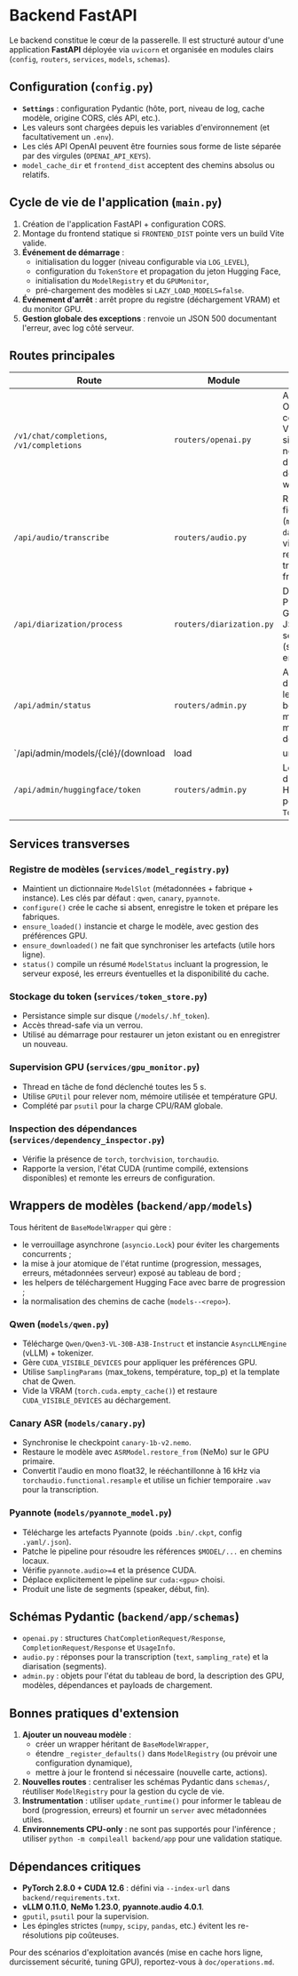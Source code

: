 # Backend FastAPI

Le backend constitue le cœur de la passerelle. Il est structuré autour d'une application **FastAPI** déployée via `uvicorn` et organisée en modules clairs (`config`, `routers`, `services`, `models`, `schemas`).

## Configuration (`config.py`)

- **`Settings`** : configuration Pydantic (hôte, port, niveau de log, cache modèle, origine CORS, clés API, etc.).
- Les valeurs sont chargées depuis les variables d'environnement (et facultativement un `.env`).
- Les clés API OpenAI peuvent être fournies sous forme de liste séparée par des virgules (`OPENAI_API_KEYS`).
- `model_cache_dir` et `frontend_dist` acceptent des chemins absolus ou relatifs.

## Cycle de vie de l'application (`main.py`)

1. Création de l'application FastAPI + configuration CORS.
2. Montage du frontend statique si `FRONTEND_DIST` pointe vers un build Vite valide.
3. **Événement de démarrage** :
   - initialisation du logger (niveau configurable via `LOG_LEVEL`),
   - configuration du `TokenStore` et propagation du jeton Hugging Face,
   - initialisation du `ModelRegistry` et du `GPUMonitor`,
   - pré-chargement des modèles si `LAZY_LOAD_MODELS=false`.
4. **Événement d'arrêt** : arrêt propre du registre (déchargement VRAM) et du monitor GPU.
5. **Gestion globale des exceptions** : renvoie un JSON 500 documentant l'erreur, avec log côté serveur.

## Routes principales

| Route | Module | Description |
|-------|--------|-------------|
| `/v1/chat/completions`, `/v1/completions` | `routers/openai.py` | API compatible OpenAI (chat et completions). Vérifie la clé API si configurée, normalise le nom du modèle et délègue au wrapper Qwen. |
| `/api/audio/transcribe` | `routers/audio.py` | Réception d'un fichier audio (`multipart/form-data`), inférence via Canary ASR, retourne transcription + fréquence cible. |
| `/api/diarization/process` | `routers/diarization.py` | Diarisation Pyannote sur GPU, réponse JSON avec segments (speaker, start, end). |
| `/api/admin/status` | `routers/admin.py` | Aggrège l'état du système pour le tableau de bord (GPU, métriques, modèles, dépendances). |
| `/api/admin/models/{clé}/(download|load|unload)` | `routers/admin.py` | Actions directes sur le registre (téléchargement, chargement, déchargement). |
| `/api/admin/huggingface/token` | `routers/admin.py` | Lecture/écriture du jeton Hugging Face, persisté par `TokenStore`. |

## Services transverses

### Registre de modèles (`services/model_registry.py`)

- Maintient un dictionnaire `ModelSlot` (métadonnées + fabrique + instance). Les clés par défaut : `qwen`, `canary`, `pyannote`.
- `configure()` crée le cache si absent, enregistre le token et prépare les fabriques.
- `ensure_loaded()` instancie et charge le modèle, avec gestion des préférences GPU.
- `ensure_downloaded()` ne fait que synchroniser les artefacts (utile hors ligne).
- `status()` compile un résumé `ModelStatus` incluant la progression, le serveur exposé, les erreurs éventuelles et la disponibilité du cache.

### Stockage du token (`services/token_store.py`)

- Persistance simple sur disque (`/models/.hf_token`).
- Accès thread-safe via un verrou.
- Utilisé au démarrage pour restaurer un jeton existant ou en enregistrer un nouveau.

### Supervision GPU (`services/gpu_monitor.py`)

- Thread en tâche de fond déclenché toutes les 5 s.
- Utilise `GPUtil` pour relever nom, mémoire utilisée et température GPU.
- Complété par `psutil` pour la charge CPU/RAM globale.

### Inspection des dépendances (`services/dependency_inspector.py`)

- Vérifie la présence de `torch`, `torchvision`, `torchaudio`.
- Rapporte la version, l'état CUDA (runtime compilé, extensions disponibles) et remonte les erreurs de configuration.

## Wrappers de modèles (`backend/app/models`)

Tous héritent de `BaseModelWrapper` qui gère :

- le verrouillage asynchrone (`asyncio.Lock`) pour éviter les chargements concurrents ;
- la mise à jour atomique de l'état runtime (progression, messages, erreurs, métadonnées serveur) exposé au tableau de bord ;
- les helpers de téléchargement Hugging Face avec barre de progression ;
- la normalisation des chemins de cache (`models--<repo>`).

### Qwen (`models/qwen.py`)

- Télécharge `Qwen/Qwen3-VL-30B-A3B-Instruct` et instancie `AsyncLLMEngine` (vLLM) + tokenizer.
- Gère `CUDA_VISIBLE_DEVICES` pour appliquer les préférences GPU.
- Utilise `SamplingParams` (max_tokens, température, top_p) et la template chat de Qwen.
- Vide la VRAM (`torch.cuda.empty_cache()`) et restaure `CUDA_VISIBLE_DEVICES` au déchargement.

### Canary ASR (`models/canary.py`)

- Synchronise le checkpoint `canary-1b-v2.nemo`.
- Restaure le modèle avec `ASRModel.restore_from` (NeMo) sur le GPU primaire.
- Convertit l'audio en mono float32, le rééchantillonne à 16 kHz via `torchaudio.functional.resample` et utilise un fichier temporaire `.wav` pour la transcription.

### Pyannote (`models/pyannote_model.py`)

- Télécharge les artefacts Pyannote (poids `.bin/.ckpt`, config `.yaml/.json`).
- Patche le pipeline pour résoudre les références `$MODEL/...` en chemins locaux.
- Vérifie `pyannote.audio>=4` et la présence CUDA.
- Déplace explicitement le pipeline sur `cuda:<gpu>` choisi.
- Produit une liste de segments (speaker, début, fin).

## Schémas Pydantic (`backend/app/schemas`)

- `openai.py` : structures `ChatCompletionRequest/Response`, `CompletionRequest/Response` et `UsageInfo`.
- `audio.py` : réponses pour la transcription (`text`, `sampling_rate`) et la diarisation (segments).
- `admin.py` : objets pour l'état du tableau de bord, la description des GPU, modèles, dépendances et payloads de chargement.

## Bonnes pratiques d'extension

1. **Ajouter un nouveau modèle** :
   - créer un wrapper héritant de `BaseModelWrapper`,
   - étendre `_register_defaults()` dans `ModelRegistry` (ou prévoir une configuration dynamique),
   - mettre à jour le frontend si nécessaire (nouvelle carte, actions).
2. **Nouvelles routes** : centraliser les schémas Pydantic dans `schemas/`, réutiliser `ModelRegistry` pour la gestion du cycle de vie.
3. **Instrumentation** : utiliser `update_runtime()` pour informer le tableau de bord (progression, erreurs) et fournir un `server` avec métadonnées utiles.
4. **Environnements CPU-only** : ne sont pas supportés pour l'inférence ; utiliser `python -m compileall backend/app` pour une validation statique.

## Dépendances critiques

- **PyTorch 2.8.0 + CUDA 12.6** : défini via `--index-url` dans `backend/requirements.txt`.
- **vLLM 0.11.0**, **NeMo 1.23.0**, **pyannote.audio 4.0.1**.
- `gputil`, `psutil` pour la supervision.
- Les épingles strictes (`numpy`, `scipy`, `pandas`, etc.) évitent les re-résolutions pip coûteuses.

Pour des scénarios d'exploitation avancés (mise en cache hors ligne, durcissement sécurité, tuning GPU), reportez-vous à `doc/operations.md`.
